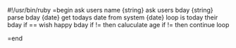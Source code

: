 #!/usr/bin/ruby
=begin
ask users name {string}
ask users bday {string}
parse bday {date}
get todays date from system {date}
loop is today their bday
  if == wish happy bday
  if != then caluculate age
  if != then continue loop

=end
  
